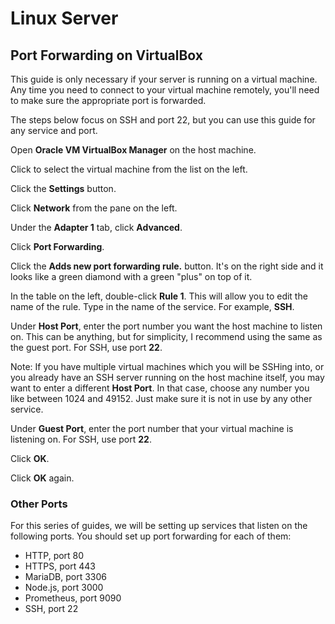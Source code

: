 # Linux Server

## Port Forwarding on VirtualBox

This guide is only necessary if your server is running on a virtual machine. Any
time you need to connect to your virtual machine remotely, you'll need to make
sure the appropriate port is forwarded.

The steps below focus on SSH and port 22, but you can use this guide for any
service and port.

Open **Oracle VM VirtualBox Manager** on the host machine.

Click to select the virtual machine from the list on the left.

Click the **Settings** button.

Click **Network** from the pane on the left.

Under the **Adapter 1** tab, click **Advanced**.

Click **Port Forwarding**.

Click the **Adds new port forwarding rule.** button. It's on the right side and
it looks like a green diamond with a green "plus" on top of it.

In the table on the left, double-click **Rule 1**. This will allow you to edit
the name of the rule. Type in the name of the service. For example, **SSH**.

Under **Host Port**, enter the port number you want the host machine to listen
on. This can be anything, but for simplicity, I recommend using the same as the
guest port. For SSH, use port **22**.

Note: If you have multiple virtual machines which you will be SSHing into, or
you already have an SSH server running on the host machine itself, you may want
to enter a different **Host Port**. In that case, choose any number you like
between 1024 and 49152. Just make sure it is not in use by any other service.

Under **Guest Port**, enter the port number that your virtual machine is
listening on. For SSH, use port **22**.

Click **OK**.

Click **OK** again.

### Other Ports

For this series of guides, we will be setting up services that listen on the following ports. You should set up port forwarding for each of them:

- HTTP, port 80
- HTTPS, port 443
- MariaDB, port 3306
- Node.js, port 3000
- Prometheus, port 9090
- SSH, port 22
